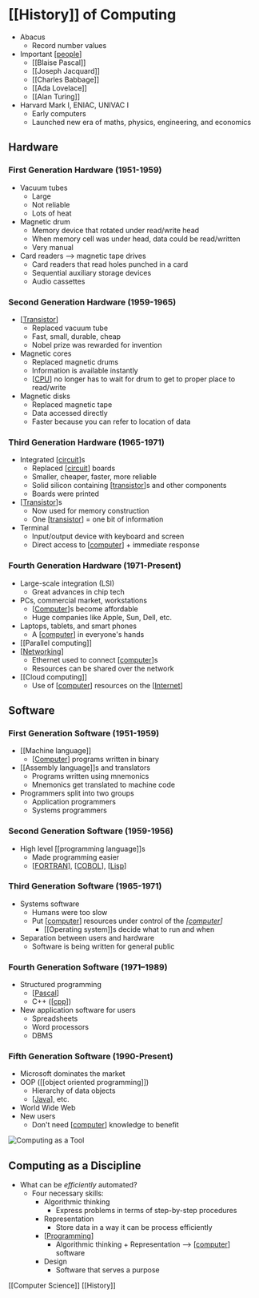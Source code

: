 # [[History]] of Computing

- Abacus
  - Record number values
- Important [[people]]
  - [[Blaise Pascal]]
  - [[Joseph Jacquard]]
  - [[Charles Babbage]]
  - [[Ada Lovelace]]
  - [[Alan Turing]]
- Harvard Mark I, ENIAC, UNIVAC I
  - Early computers
  - Launched new era of maths, physics, engineering, and economics

## Hardware

### First Generation Hardware (1951-1959)

- Vacuum tubes
  - Large
  - Not reliable
  - Lots of heat
- Magnetic drum
  - Memory device that rotated under read/write head
  - When memory cell was under head, data could be read/written
  - Very manual
- Card readers --> magnetic tape drives
  - Card readers that read holes punched in a card
  - Sequential auxiliary storage devices
  - Audio cassettes

### Second Generation Hardware (1959-1965)

- [[Transistor]]
  - Replaced vacuum tube
  - Fast, small, durable, cheap
  - Nobel prize was rewarded for invention
- Magnetic cores
  - Replaced magnetic drums
  - Information is available instantly
  - [[CPU]] no longer has to wait for drum to get to proper place to read/write
- Magnetic disks
  - Replaced magnetic tape
  - Data accessed directly
  - Faster because you can refer to location of data

### Third Generation Hardware (1965-1971)

- Integrated [[circuit]]s
  - Replaced [[circuit]] boards
  - Smaller, cheaper, faster, more reliable
  - Solid silicon containing [[transistor]]s and other components
  - Boards were printed
- [[Transistor]]s
  - Now used for memory construction
  - One [[transistor]] = one bit of information
- Terminal
  - Input/output device with keyboard and screen
  - Direct access to [[computer]] + immediate response

### Fourth Generation Hardware (1971-Present)

- Large-scale integration (LSI)
  - Great advances in chip tech
- PCs, commercial market, workstations
  - [[Computer]]s become affordable
  - Huge companies like Apple, Sun, Dell, etc.
- Laptops, tablets, and smart phones
  - A [[computer]] in everyone's hands
- [[Parallel computing]]
- [[Networking]]
  - Ethernet used to connect [[computer]]s
  - Resources can be shared over the network
- [[Cloud computing]]
  - Use of [[computer]] resources on the [[Internet]]

## Software

### First Generation Software (1951-1959)

- [[Machine language]]
  - [[Computer]] programs written in binary
- [[Assembly language]]s and translators
  - Programs written using mnemonics
  - Mnemonics get translated to machine code
- Programmers split into two groups
  - Application programmers
  - Systems programmers

### Second Generation Software (1959-1956)

- High level [[programming language]]s
  - Made programming easier
  - [[FORTRAN]], [[COBOL]], [[Lisp]]

### Third Generation Software (1965-1971)

- Systems software
  - Humans were too slow
  - Put [[computer]] resources under control of the _[[computer]]_
    - [[Operating system]]s decide what to run and when
- Separation between users and hardware
  - Software is being written for general public

### Fourth Generation Software (1971–1989)

- Structured programming
  - [[Pascal]]
  - C++ ([[cpp]])
- New application software for users
  - Spreadsheets
  - Word processors
  - DBMS

### Fifth Generation Software (1990-Present)

- Microsoft dominates the market
- OOP ([[object oriented programming]])
  - Hierarchy of data objects
  - [[Java]], etc.
- World Wide Web
- New users
  - Don't need [[computer]] knowledge to benefit

![Computing as a Tool](/assets/second-brain/2020-09-14-18-03-29.png)

## Computing as a Discipline

- What can be _efficiently_ automated?
  - Four necessary skills:
    - Algorithmic thinking
      - Express problems in terms of step-by-step procedures
    - Representation
      - Store data in a way it can be process efficiently
    - [[Programming]]
      - Algorithmic thinking + Representation --> [[computer]] software
    - Design
      - Software that serves a purpose

[[Computer Science]] [[History]]

[//begin]: # "Autogenerated link references for markdown compatibility"
[people]: people "People"
[blaise-pascal]: blaise-pascal "Blaise Pascal"
[joseph-jacquard]: joseph-jacquard "Joseph Jacquard"
[charles-babbage]: charles-babbage "Charles Babbage"
[ada-lovelace]: ada-lovelace "Ada Lovelace"
[alan-turing]: alan-turing "Alan Turing"
[transistor]: transistor "Transistor"
[cpu]: cpu "CPU (Central Processing Unit)"
[circuit]: circuit "Circuit"
[computer]: computer "Computer"
[parallel-computing]: parallel-computing "Parallel Computing"
[networking]: networking "Networking"
[cloud-computing]: cloud-computing "Cloud Computing"
[internet]: internet "Internet"
[machine-language]: machine-language "Machine Language"
[assembly-language]: assembly-language "Assembly Language"
[programming-language]: programming-language "Programming Language"
[fortran]: fortran "FORTRAN"
[cobol]: cobol "COBOL"
[lisp]: lisp "Lisp"
[operating-system]: operating-system "Operating System"
[pascal]: pascal "Pascal"
[cpp]: cpp "C++"
[object-oriented-programming]: object-oriented-programming "Object Oriented Programming"
[java]: java "Java"
[programming]: programming "Programming"
[computer-science]: computer-science "Computer Science"
[//end]: # "Autogenerated link references"